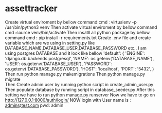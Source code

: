 # assettracker
Create virtual enviroment by bellow command
cmd : virtualenv -p /usr/bin/python3 venv
Then activate virtual enviroment by bellow command
cmd :source venv/bin/activate
Then insatll all python package by bellow command
cmd : pip install -r requirements.txt
Create .env file and create variable which are we using in setting.py like DATABASE_NAME,DATABASE_USER,DATABASE_PASSWORD etc..
I am using postgres DATABASE and it look like bellow 
'default': {
         'ENGINE': 'django.db.backends.postgresql',
         'NAME': os.getenv('DATABASE_NAME'),
         'USER': os.getenv('DATABASE_USER'),
         'PASSWORD': os.getenv('DATABASE_PASSWORD'),
         'HOST': 'localhost',
         'PORT': '5432',
   }
Then run python manage.py makemigrations 
Then python manage.py migrate  
Then Create admin user by running python script in create_admin_user.py 
Then populate database by running script in database_seeder.py
After this setting we have to run python manage.py runserver
Now we have to go on http://127.0.0.1:8000/auth/login/
NOW login with User name is : admin@test.com
                         pwd: admin
